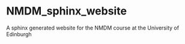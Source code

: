 NMDM_sphinx_website
===================

A sphinx generated website for the NMDM course at the University of Edinburgh
